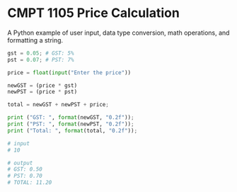 # CMPT 1105 Price Calculation

A Python example of user input, data type conversion, math operations, and formatting a string.

```python
gst = 0.05; # GST: 5%
pst = 0.07; # PST: 7%

price = float(input("Enter the price"))

newGST = (price * gst)
newPST = (price * pst)

total = newGST + newPST + price;

print ("GST: ", format(newGST, "0.2f"));
print ("PST: ", format(newPST, "0.2f"));
print ("Total: ", format(total, "0.2f"));
```

```python
# input
# 10

# output
# GST: 0.50
# PST: 0.70
# TOTAL: 11.20
```
